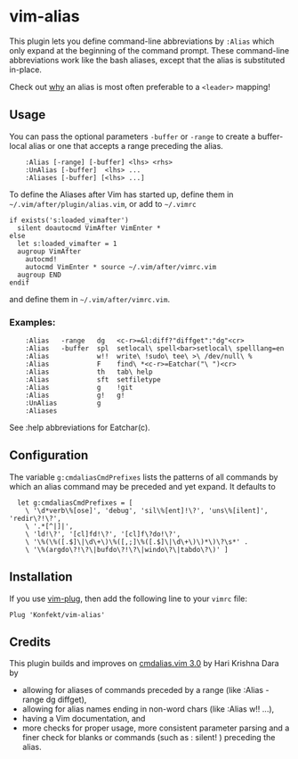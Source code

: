# vim-alias

This plugin lets you define command-line abbreviations by `:Alias` which only expand at the beginning of the command prompt.
These command-line abbreviations work like the bash aliases, except that the alias is substituted in-place.

Check out [why](https://konfekt.github.io/blog/2016/10/03/get-the-leader-right) an alias is most often preferable to a `<leader>` mapping!

## Usage

You can pass the optional parameters `-buffer` or `-range` to create a buffer-local alias or one that accepts a range preceding the alias.

```vim
    :Alias [-range] [-buffer] <lhs> <rhs>
    :UnAlias [-buffer]  <lhs> ...
    :Aliases [-buffer] [<lhs> ...]
```

To define the Aliases after Vim has started up, define them in
`~/.vim/after/plugin/alias.vim`, or add to `~/.vimrc`

```vim
if exists('s:loaded_vimafter')
  silent doautocmd VimAfter VimEnter *
else
  let s:loaded_vimafter = 1
  augroup VimAfter
    autocmd!
    autocmd VimEnter * source ~/.vim/after/vimrc.vim
  augroup END
endif
```

and define them in `~/.vim/after/vimrc.vim`.

### Examples:

```vim
    :Alias   -range   dg   <c-r>=&l:diff?"diffget":"dg"<cr>
    :Alias   -buffer  spl  setlocal\ spell<bar>setlocal\ spelllang=en
    :Alias            w!!  write\ !sudo\ tee\ >\ /dev/null\ %
    :Alias            F    find\ *<c-r>=Eatchar("\ ")<cr>
    :Alias            th   tab\ help
    :Alias            sft  setfiletype
    :Alias            g    !git
    :Alias            g!   g!
    :UnAlias          g
    :Aliases
```

  See :help abbreviations for Eatchar(c).

## Configuration

The variable `g:cmdaliasCmdPrefixes` lists the patterns of all commands by
which an alias command may be preceded and yet expand. It defaults to

```vim
  let g:cmdaliasCmdPrefixes = [
    \ '\d*verb\%[ose]', 'debug', 'sil\%[ent]!\?', 'uns\%[ilent]', 'redir\?!\?',
    \ '.*[^|]|',
    \ 'ld!\?', '[cl]fd!\?', '[cl]f\?do!\?',
    \ '\%(\%([.$]\|\d\+\)\%([,;]\%([.$]\|\d\+\)\)*\)\?\s*' .
    \ '\%(argdo\?!\?\|bufdo\?!\?\|windo\?\|tabdo\?\)' ]
```

## Installation

If you use [vim-plug](https://github.com/junegunn/vim-plug), then add the
following line to your `vimrc` file:

```vim
Plug 'Konfekt/vim-alias'
```

Credits
-------

This plugin builds and improves on [cmdalias.vim 3.0](http://www.vim.org/scripts/script.php?script_id=746) by Hari Krishna Dara by

- allowing for aliases of commands preceded by a range (like :Alias -range dg
  diffget),
- allowing for alias names ending in non-word chars (like :Alias w!! ...),
- having a Vim documentation, and
- more checks for proper usage, more consistent parameter parsing and a finer
  check for blanks or commands (such as :  silent! ) preceding the alias.
